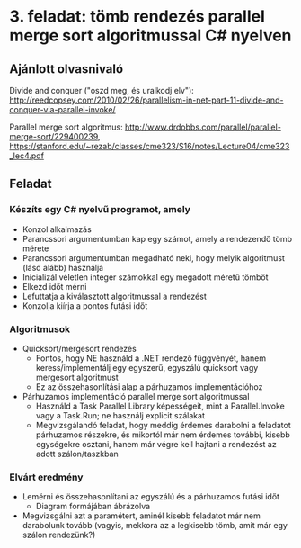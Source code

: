 # 3. feladat: tömb rendezés parallel merge sort algoritmussal C# nyelven

## Ajánlott olvasnivaló

Divide and conquer ("oszd meg, és uralkodj elv"): http://reedcopsey.com/2010/02/26/parallelism-in-net-part-11-divide-and-conquer-via-parallel-invoke/

Parallel merge sort algoritmus: http://www.drdobbs.com/parallel/parallel-merge-sort/229400239, https://stanford.edu/~rezab/classes/cme323/S16/notes/Lecture04/cme323_lec4.pdf

## Feladat

### Készíts egy C# nyelvű programot, amely

* Konzol alkalmazás
* Parancssori argumentumban kap egy számot, amely a rendezendő tömb mérete
* Parancssori argumentumban megadható neki, hogy melyik algoritmust (lásd alább) használja
* Inicializál véletlen integer számokkal egy megadott méretű tömböt
* Elkezd időt mérni
* Lefuttatja a kiválasztott algoritmussal a rendezést
* Konzolja kiírja a pontos futási időt

### Algoritmusok

* Quicksort/mergesort rendezés
  * Fontos, hogy NE használd a .NET rendező függvényét, hanem keress/implementálj egy egyszerű, egyszálú quicksort vagy mergesort algoritmust
  * Ez az összehasonlítási alap a párhuzamos implementációhoz
* Párhuzamos implementáció parallel merge sort algoritmussal
  * Használd a Task Parallel Library képességeit, mint a Parallel.Invoke vagy a Task.Run; ne használj explicit szálakat
  * Megvizsgálandó feladat, hogy meddig érdemes darabolni a feladatot párhuzamos részekre, és mikortól már nem érdemes további, kisebb egységekre osztani, hanem már végre kell hajtani a rendezést az adott szálon/taszkban

### Elvárt eredmény

* Lemérni és összehasonlítani az egyszálú és a párhuzamos futási időt
  * Diagram formájában ábrázolva
* Megvizsgálni azt a paramétert, aminél kisebb feladatot már nem darabolunk tovább (vagyis, mekkora az a legkisebb tömb, amit már egy szálon rendezünk?)